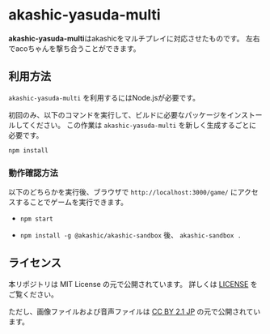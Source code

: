 # akashic-yasuda-multi

**akashic-yasuda-multi**はakashicをマルチプレイに対応させたものです。
左右でacoちゃんを撃ち合うことができます。

## 利用方法

 `akashic-yasuda-multi` を利用するにはNode.jsが必要です。

初回のみ、以下のコマンドを実行して、ビルドに必要なパッケージをインストールしてください。
この作業は `akashic-yasuda-multi` を新しく生成するごとに必要です。

```sh
npm install
```

### 動作確認方法

以下のどちらかを実行後、ブラウザで `http://localhost:3000/game/` にアクセスすることでゲームを実行できます。

* `npm start`

* `npm install -g @akashic/akashic-sandbox` 後、 `akashic-sandbox .`


## ライセンス
本リポジトリは MIT License の元で公開されています。 詳しくは [LICENSE](https://github.com/shinonomekazan/akashic-yasuda-multi/blob/main/LICENSE) をご覧ください。

ただし、画像ファイルおよび音声ファイルは [CC BY 2.1 JP](https://creativecommons.org/licenses/by/2.1/jp/) の元で公開されています。
